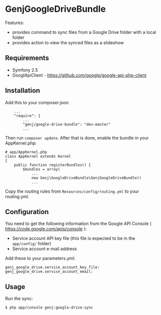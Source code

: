# GenjGoogleDriveBundle

Features:

* provides command to sync files from a Google Drive folder with a local folder
* provides action to view the synced files as a slideshow



## Requirements

* Symfony 2.5
* GooglApiClient - https://github.com/google/google-api-php-client



## Installation

Add this to your composer.json:

```
    ...
    "require": {
        ...
        "genj/google-drive-bundle": "dev-master"
        ...
```

Then run `composer update`. After that is done, enable the bundle in your AppKernel.php:

```
# app/AppKernel.php
class AppKernel extends Kernel
{
    public function registerBundles() {
        $bundles = array(
            ...
            new Genj\GoogleDriveBundle\GenjGoogleDriveBundle()
            ...
```

Copy the routing rules from ```Resources/config/routing.yml``` to your routing.yml.


## Configuration

You need to get the following information from the Google API Console ( https://code.google.com/apis/console ):

* Service account API key file (this file is expected to be in the ```app/config/``` folder)
* Service account e-mail address

Add these to your parameters.yml:

```
genj_google_drive.service_account_key_file:
genj_google_drive.service_account_email:
```


## Usage

Run the sync:

```
$ php app/console genj:google-drive:sync
```

